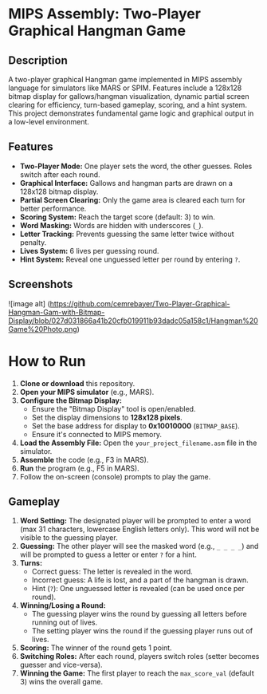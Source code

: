 # MIPS Assembly: Two-Player Graphical Hangman Game

## Description

A two-player graphical Hangman game implemented in MIPS assembly language for simulators like MARS or SPIM. Features include a 128x128 bitmap display for gallows/hangman visualization, dynamic partial screen clearing for efficiency, turn-based gameplay, scoring, and a hint system. This project demonstrates fundamental game logic and graphical output in a low-level environment.

## Features

*   **Two-Player Mode:** One player sets the word, the other guesses. Roles switch after each round.
*   **Graphical Interface:** Gallows and hangman parts are drawn on a 128x128 bitmap display.
*   **Partial Screen Clearing:** Only the game area is cleared each turn for better performance.
*   **Scoring System:** Reach the target score (default: 3) to win.
*   **Word Masking:** Words are hidden with underscores (`_`).
*   **Letter Tracking:** Prevents guessing the same letter twice without penalty.
*   **Lives System:** 6 lives per guessing round.
*   **Hint System:** Reveal one unguessed letter per round by entering `?`.

## Screenshots
![image alt] (https://github.com/cemrebayer/Two-Player-Graphical-Hangman-Gam-with-Bitmap-Display/blob/027d031866a41b20cfb019911b93dadc05a158c1/Hangman%20Game%20Photo.png)
# How to Run

1.  **Clone or download** this repository.
2.  **Open your MIPS simulator** (e.g., MARS).
3.  **Configure the Bitmap Display:**
    *   Ensure the "Bitmap Display" tool is open/enabled.
    *   Set the display dimensions to **128x128 pixels**.
    *   Set the base address for display to **0x10010000** (`BITMAP_BASE`).
    *   Ensure it's connected to MIPS memory.
4.  **Load the Assembly File:** Open the `your_project_filename.asm` file in the simulator.
5.  **Assemble** the code (e.g., F3 in MARS).
6.  **Run** the program (e.g., F5 in MARS).
7.  Follow the on-screen (console) prompts to play the game.

## Gameplay

1.  **Word Setting:** The designated player will be prompted to enter a word (max 31 characters, lowercase English letters only). This word will not be visible to the guessing player.
2.  **Guessing:** The other player will see the masked word (e.g., `_ _ _ _`) and will be prompted to guess a letter or enter `?` for a hint.
3.  **Turns:**
    *   Correct guess: The letter is revealed in the word.
    *   Incorrect guess: A life is lost, and a part of the hangman is drawn.
    *   Hint (`?`): One unguessed letter is revealed (can be used once per round).
4.  **Winning/Losing a Round:**
    *   The guessing player wins the round by guessing all letters before running out of lives.
    *   The setting player wins the round if the guessing player runs out of lives.
5.  **Scoring:** The winner of the round gets 1 point.
6.  **Switching Roles:** After each round, players switch roles (setter becomes guesser and vice-versa).
7.  **Winning the Game:** The first player to reach the `max_score_val` (default 3) wins the overall game.

